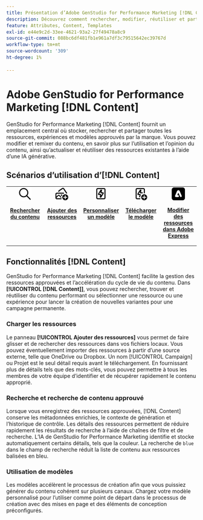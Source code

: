 ```yaml
---
title: Présentation d’Adobe GenStudio for Performance Marketing [!DNL Content]
description: Découvrez comment rechercher, modifier, réutiliser et partager des ressources approuvées par la marque dans un portail intuitif.
feature: Attributes, Content, Templates
exl-id: e44e9c2d-33ee-4621-93a2-27f49478a8c9
source-git-commit: 088bc6df481fb1e961a7df3c79515642ec39767d
workflow-type: tm+mt
source-wordcount: '309'
ht-degree: 1%

---
```


# Adobe GenStudio for Performance Marketing [!DNL Content]

GenStudio for Performance Marketing [!DNL Content] fournit un emplacement central où stocker, rechercher et partager toutes les ressources, expériences et modèles approuvés par la marque. Vous pouvez modifier et remixer du contenu, en savoir plus sur l’utilisation et l’opinion du contenu, ainsi qu’actualiser et réutiliser des ressources existantes à l’aide d’une IA générative.

## Scénarios d’utilisation d’[!DNL Content] 

<table style="table-layout:fixed">
<tr style="border: 0;">
   <td align="center" valign="top" width="100">
      <a href="../content/manage-assets.md#search">
         <img alt="loupe" src="../../assets/icons/icon-search.png">
      </a>
      <p>
         <a href="../content/manage-assets.md#search">
         <strong>Rechercher du contenu</strong>
         </a>
      </p>
   </td>
   <td align="center" valign="top" width="100">
      <a href="../content/manage-assets.md">
         <img alt="images avec signe plus" src="../../assets/icons/icon-addContent.png">
      </a>
      <p>
         <a href="../content/manage-assets.md">
         <strong>Ajouter des ressources</strong>
         </a>
      </p>
   </td>
   <td align="center" valign="top" width="100">
      <a href="../content/customize-template.md">
         <img alt="éclair sur la ressource" src="../../assets/icons/icon-template.png">
      </a>
      <p>
         <a href="../content/customize-template.md">
         <strong>Personnaliser un modèle</strong>
         </a>
      </p>
   </td>
   <td align="center" valign="top" width="100">
      <a href="../content/use-templates.md">
         <img alt="éclair sur une ressource avec le signe plus" src="../../assets/icons/icon-addTemplate.png">
      </a>
      <p>
         <a href="../content/use-templates.md#upload-a-template">
         <strong>Télécharger le modèle</strong>
         </a>
      </p>
   </td>
   <td align="center" valign="top" width="100">
      <a href="../content/asset-details.md#edit-in-express">
         <img alt="Modifier dans Adobe Express" src="../../assets/icons/icon-editExpress.png">
      </a>
      <p>
         <a href="../content/asset-details.md#edit-in-express">
         <strong>Modifier des ressources dans Adobe Express</strong>
         </a>
      </p>
   </td>
</tr>
</table>

## Fonctionnalités [!DNL Content]

GenStudio for Performance Marketing [!DNL Content] facilite la gestion des ressources approuvées et l’accélération du cycle de vie du contenu. Dans **[!UICONTROL [!DNL Content]]**, vous pouvez rechercher, trouver et réutiliser du contenu performant ou sélectionner une ressource ou une expérience pour lancer la création de nouvelles variantes pour une campagne permanente.

### Charger les ressources

Le panneau **[!UICONTROL Ajouter des ressources]** vous permet de faire glisser et de rechercher des ressources dans vos fichiers locaux. Vous pouvez éventuellement importer des ressources à partir d’une source externe, telle que OneDrive ou Dropbox. Un nom [!UICONTROL Campaign] ou Projet est le seul détail requis avant le téléchargement. En fournissant plus de détails tels que des mots-clés, vous pouvez permettre à tous les membres de votre équipe d’identifier et de récupérer rapidement le contenu approprié.

### Recherche et recherche de contenu approuvé

Lorsque vous enregistrez des ressources approuvées, [!DNL Content] conserve les métadonnées enrichies, le contexte de génération et l’historique de contrôle. Les détails des ressources permettent de réduire rapidement les résultats de recherche à l’aide de chaînes de filtre et de recherche. L’IA de GenStudio for Performance Marketing identifie et stocke automatiquement certains détails, tels que la couleur. La recherche de `blue` dans le champ de recherche réduit la liste de contenu aux ressources balisées en bleu.

### Utilisation de modèles

Les modèles accélèrent le processus de création afin que vous puissiez générer du contenu cohérent sur plusieurs canaux. Chargez votre modèle personnalisé pour l’utiliser comme point de départ dans le processus de création avec des mises en page et des éléments de conception préconfigurés.

